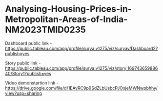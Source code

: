 # Analysing-Housing-Prices-in-Metropolitan-Areas-of-India-NM2023TMID0235

Dashboard public link - https://public.tableau.com/app/profile/surya.v1275/viz/suryav/Dashboard2?publish=yes

Story public link - https://public.tableau.com/app/profile/surya.v1275/viz/story_16974365988640/Story1?publish=yes
 
Video demonstartion link - https://drive.google.com/file/d/1EAvRC9p9SdZLbUsbcPJOxjeMWNwpbhhy/view?usp=sharing

